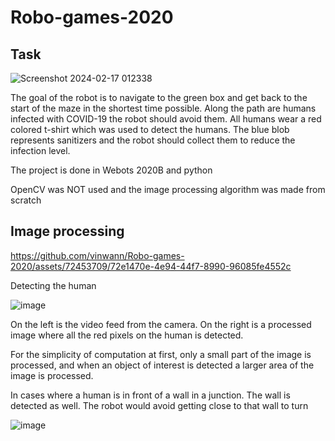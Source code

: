 # Robo-games-2020

## Task 
![Screenshot 2024-02-17 012338](https://github.com/vinwann/Robo-games-2020/assets/72453709/8ef8f512-7bf9-4bfa-9eda-04b80f52b0f9)

The goal of the robot is to navigate to the green box and get back to the start of the maze in the shortest time possible. Along the path are humans infected with COVID-19 the robot should avoid them. All humans wear a red colored t-shirt which was used to detect the humans. The blue blob represents sanitizers and the robot should collect them to reduce the infection level.

The project is done in Webots 2020B and python

OpenCV was NOT used and the image processing algorithm was made from scratch 

## Image processing

https://github.com/vinwann/Robo-games-2020/assets/72453709/72e1470e-4e94-44f7-8990-96085fe4552c

Detecting the human

![image](https://github.com/vinwann/Robo-games-2020/assets/72453709/aad25e52-f8e4-4d2d-b685-aea35763e6b8)

On the left is the video feed from the camera. On the right is a processed image where all the red pixels on the human is detected.

For the simplicity of computation at first, only a small part of the image is processed, and when an object of interest is detected a larger area of the image is processed.

In cases where a human is in front of a wall in a junction. The wall is detected as well. The robot would avoid getting close to that wall to turn

![image](https://github.com/vinwann/Robo-games-2020/assets/72453709/413ac9d8-d057-4e99-b725-207e97ba8559)
